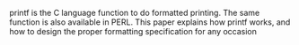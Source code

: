 printf is the C language function to do formatted printing. The same function is also available in
PERL. This paper explains how printf works, and
how to design the proper formatting specification for
any occasion
